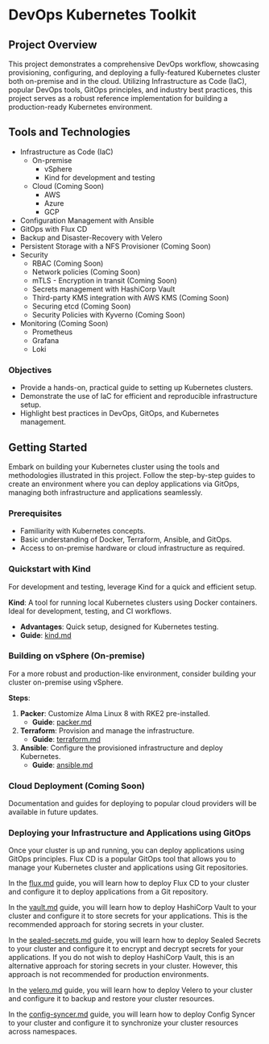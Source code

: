 # DevOps Kubernetes Toolkit

## Project Overview

This project demonstrates a comprehensive DevOps workflow, showcasing provisioning, configuring, and deploying a fully-featured Kubernetes cluster both on-premise and in the cloud. Utilizing Infrastructure as Code (IaC), popular DevOps tools, GitOps principles, and industry best practices, this project serves as a robust reference implementation for building a production-ready Kubernetes environment.

## Tools and Technologies

- Infrastructure as Code (IaC)
  - On-premise
    - vSphere
    - Kind for development and testing
  - Cloud (Coming Soon)
    - AWS
    - Azure
    - GCP
- Configuration Management with Ansible
- GitOps with Flux CD
- Backup and Disaster-Recovery with Velero
- Persistent Storage with a NFS Provisioner (Coming Soon)
- Security
  - RBAC (Coming Soon)
  - Network policies (Coming Soon)
  - mTLS - Encryption in transit (Coming Soon)
  - Secrets management with HashiCorp Vault
  - Third-party KMS integration with AWS KMS (Coming Soon)
  - Securing etcd (Coming Soon)
  - Security Policies with Kyverno (Coming Soon)
- Monitoring (Coming Soon)
  - Prometheus
  - Grafana
  - Loki

### Objectives

- Provide a hands-on, practical guide to setting up Kubernetes clusters.
- Demonstrate the use of IaC for efficient and reproducible infrastructure setup.
- Highlight best practices in DevOps, GitOps, and Kubernetes management.

## Getting Started

Embark on building your Kubernetes cluster using the tools and methodologies illustrated in this project. Follow the step-by-step guides to create an environment where you can deploy applications via GitOps, managing both infrastructure and applications seamlessly.

### Prerequisites

- Familiarity with Kubernetes concepts.
- Basic understanding of Docker, Terraform, Ansible, and GitOps.
- Access to on-premise hardware or cloud infrastructure as required.

### Quickstart with Kind

For development and testing, leverage Kind for a quick and efficient setup.

**Kind**: A tool for running local Kubernetes clusters using Docker containers. Ideal for development, testing, and CI workflows.

- **Advantages**: Quick setup, designed for Kubernetes testing.
- **Guide**: [kind.md](docs/kind.md)

### Building on vSphere (On-premise)

For a more robust and production-like environment, consider building your cluster on-premise using vSphere.

**Steps**:

1. **Packer**: Customize Alma Linux 8 with RKE2 pre-installed.
   - **Guide**: [packer.md](docs/packer.md)
2. **Terraform**: Provision and manage the infrastructure.
   - **Guide**: [terraform.md](docs/terraform.md)
3. **Ansible**: Configure the provisioned infrastructure and deploy Kubernetes.
   - **Guide**: [ansible.md](docs/ansible.md)

### Cloud Deployment (Coming Soon)

Documentation and guides for deploying to popular cloud providers will be available in future updates.

### Deploying your Infrastructure and Applications using GitOps

Once your cluster is up and running, you can deploy applications using GitOps principles. Flux CD is a popular GitOps tool that allows you to manage your Kubernetes cluster and applications using Git repositories.

In the [flux.md](docs/flux.md) guide, you will learn how to deploy Flux CD to your cluster and configure it to deploy applications from a Git repository.

In the [vault.md](docs/vault.md) guide, you will learn how to deploy HashiCorp Vault to your cluster and configure it to store secrets for your applications. This is the recommended approach for storing secrets in your cluster.

In the [sealed-secrets.md](docs/sealed-secrets.md) guide, you will learn how to deploy Sealed Secrets to your cluster and configure it to encrypt and decrypt secrets for your applications. If you do not wish to deploy HashiCorp Vault, this is an alternative approach for storing secrets in your cluster. However, this approach is not recommended for production environments.

In the [velero.md](docs/velero.md) guide, you will learn how to deploy Velero to your cluster and configure it to backup and restore your cluster resources.

In the [config-syncer.md](docs/config-syncer.md) guide, you will learn how to deploy Config Syncer to your cluster and configure it to synchronize your cluster resources across namespaces.
